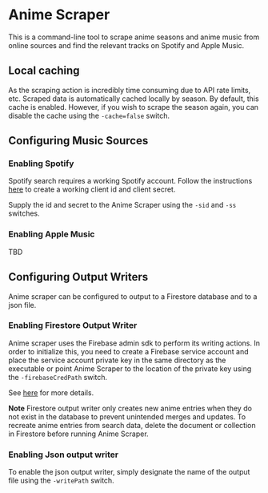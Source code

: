 # Anime Scraper

This is a command-line tool to scrape anime seasons and anime music from online sources and find the relevant tracks on Spotify and Apple Music.

## Local caching

As the scraping action is incredibly time consuming due to API rate limits, etc. Scraped data is automatically cached locally by season. By default, this cache is enabled. However, if you wish to scrape the season again, you can disable the cache using the `-cache=false` switch.

## Configuring Music Sources

### Enabling Spotify

Spotify search requires a working Spotify account. Follow the instructions [here](https://developer.spotify.com/documentation/general/guides/authorization-guide/) to create a working client id and client secret.

Supply the id and secret to the Anime Scraper using the `-sid` and `-ss` switches.

### Enabling Apple Music

TBD

## Configuring Output Writers

Anime scraper can be configured to output to a Firestore database and to a json file.

### Enabling Firestore Output Writer

Anime scraper uses the Firebase admin sdk to perform its writing actions. In order to initialize this, you need to create a Firebase service account and place the service account private key in the same directory as the executable or point Anime Scraper to the location of the private key using the `-firebaseCredPath` switch.

See [here](https://firebase.google.com/docs/admin/setup) for more details.

**Note** Firestore output writer only creates new anime entries when they do not exist in the database to prevent unintended merges and updates. To recreate anime entries from search data, delete the document or collection in Firestore before running Anime Scraper.

### Enabling Json output writer

To enable the json output writer, simply designate the name of the output file using the `-writePath` switch.
